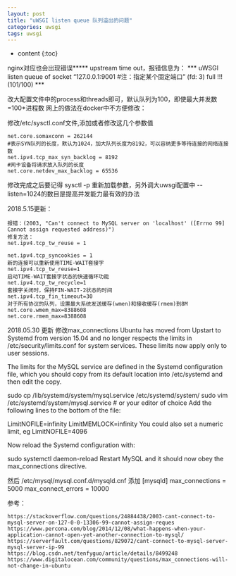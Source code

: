 ```yaml
---
layout: post
title: "uWSGI listen queue 队列溢出的问题"
categories: uwsgi
tags: uwsgi
---
```


* content
{:toc}

nginx对应也会出现错误***** upstream time out，报错信息为：
*** uWSGI listen queue of socket “127.0.0.1:9001 #注：指定某个固定端口” (fd: 3) full !!! (101/100) ***

改大配置文件中的process和threads即可，默认队列为100，即使最大并发数=100*进程数
网上的做法在docker中不方便修改：

修改/etc/sysctl.conf文件,添加或者修改这几个参数值

	net.core.somaxconn = 262144
	​#表示SYN队列的长度，默认为1024，加大队列长度为8192，可以容纳更多等待连接的网络连接数
	net.ipv4.tcp_max_syn_backlog = 8192
	#网卡设备将请求放入队列的长度
	net.core.netdev_max_backlog = 65536

修改完成之后要记得 sysctl -p 重新加载参数，另外调大uwsgi配置中 --listen=1024的数目是提高并发能力最有效的办法

2018.5.15更新：

	报错：(2003, "Can't connect to MySQL server on 'localhost' ([Errno 99] Cannot assign requested address)")
	修复方法：
	net.ipv4.tcp_tw_reuse = 1

	net.ipv4.tcp_syncookies = 1
	新的连接可以重新使用TIME-WAIT套接字
	net.ipv4.tcp_tw_reuse=1
	启动TIME-WAIT套接字状态的快速循环功能
	net.ipv4.tcp_tw_recycle=1
	套接字关闭时，保持FIN-WAIT-2状态的时间
	net.ipv4.tcp_fin_timeout=30
	对于所有协议的队列，设置最大系统发送缓存(wmen)和接收缓存(rmem)到8M
	net.core.wmem_max=8388608
	net.core.rmem_max=8388608
	
	
2018.05.30 更新
修改max_connections
Ubuntu has moved from Upstart to Systemd from version 15.04 and no longer respects the limits in /etc/security/limits.conf for system services. These limits now apply only to user sessions.

The limits for the MySQL service are defined in the Systemd configuration file, which you should copy from its default location into /etc/systemd and then edit the copy.

sudo cp /lib/systemd/system/mysql.service /etc/systemd/system/
sudo vim /etc/systemd/system/mysql.service # or your editor of choice
Add the following lines to the bottom of the file:

LimitNOFILE=infinity
LimitMEMLOCK=infinity
You could also set a numeric limit, eg LimitNOFILE=4096

Now reload the Systemd configuration with:

sudo systemctl daemon-reload
Restart MySQL and it should now obey the max_connections directive.

然后
/etc/mysql/mysql.conf.d/mysqld.cnf
添加 
[mysqld]
max_connections         = 5000
max_connect_errors      = 10000

参考：

	https://stackoverflow.com/questions/24884438/2003-cant-connect-to-mysql-server-on-127-0-0-13306-99-cannot-assign-reques
	https://www.percona.com/blog/2014/12/08/what-happens-when-your-application-cannot-open-yet-another-connection-to-mysql/
	https://serverfault.com/questions/829072/cant-connect-to-mysql-server-mysql-server-ip-99
	https://blog.csdn.net/tenfyguo/article/details/8499248
	https://www.digitalocean.com/community/questions/max_connections-will-not-change-in-ubuntu